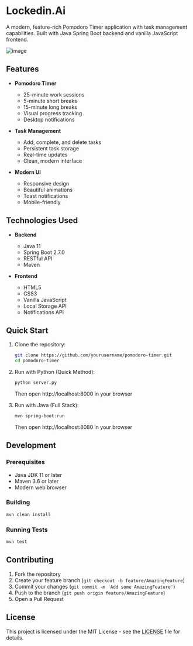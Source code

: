 # Lockedin.Ai

A modern, feature-rich Pomodoro Timer application with task management capabilities. Built with Java Spring Boot backend and vanilla JavaScript frontend.

![image](https://github.com/user-attachments/assets/d99bf20a-ab06-4fe7-b264-5ec7b1a6079f)


## Features

- **Pomodoro Timer**
  - 25-minute work sessions
  - 5-minute short breaks
  - 15-minute long breaks
  - Visual progress tracking
  - Desktop notifications

- **Task Management**
  - Add, complete, and delete tasks
  - Persistent task storage
  - Real-time updates
  - Clean, modern interface

- **Modern UI**
  - Responsive design
  - Beautiful animations
  - Toast notifications
  - Mobile-friendly

## Technologies Used

- **Backend**
  - Java 11
  - Spring Boot 2.7.0
  - RESTful API
  - Maven

- **Frontend**
  - HTML5
  - CSS3
  - Vanilla JavaScript
  - Local Storage API
  - Notifications API

## Quick Start

1. Clone the repository:
   ```bash
   git clone https://github.com/yourusername/pomodoro-timer.git
   cd pomodoro-timer
   ```

2. Run with Python (Quick Method):
   ```bash
   python server.py
   ```
   Then open http://localhost:8000 in your browser

3. Run with Java (Full Stack):
   ```bash
   mvn spring-boot:run
   ```
   Then open http://localhost:8080 in your browser

## Development

### Prerequisites

- Java JDK 11 or later
- Maven 3.6 or later
- Modern web browser

### Building

```bash
mvn clean install
```

### Running Tests

```bash
mvn test
```

## Contributing

1. Fork the repository
2. Create your feature branch (`git checkout -b feature/AmazingFeature`)
3. Commit your changes (`git commit -m 'Add some AmazingFeature'`)
4. Push to the branch (`git push origin feature/AmazingFeature`)
5. Open a Pull Request

## License

This project is licensed under the MIT License - see the [LICENSE](LICENSE) file for details.
